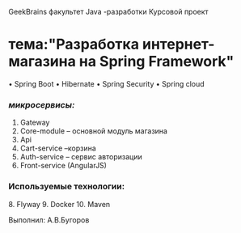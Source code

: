 GeekBrains факультет Java -разработки
Курсовой проект
# тема:"Разработка интернет-магазина на Spring Framework" 
• Spring Boot
• Hibernate
• Spring Security
• Spring cloud
                <H3>_****микросервисы:****_</H3>
1. Gateway
2. Core-module – основной модуль магазина
3. Api
4. Cart-service –корзина
5. Auth-service – сервис авторизации
6. Front-service (AngularJS)
  
<H3>Используемые технологии:</H3>
8. Flyway
9. Docker
10. Maven

Выполнил: А.В.Бугоров
